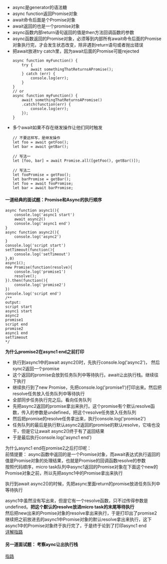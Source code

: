 - async是generator的语法糖  
- async function返回Promise对象  
- await命令后面是个Promise对象  
- await返回的也是一个promise对象 
- async函数内部return语句返回的值是then方法回调函数的参数   
- async函数返回的Promise对象，必须等到内部所有await命令后面的Promise对象执行完，才会发生状态改变，除非遇到return语句或者抛出错误    
- 把await放进try catch里，因为await后面的Promise可能rejected     
	```
	async function myFunction() {
		try {
			await somethingThatReturnsAPromise();
		} catch (err) {
			console.log(err);
		}
	}
	// or
	async function myFunction() {
		await somethingThatReturnsAPromise()
		.catch(function(err) {
			console.log(err);
		});
	}
	```   
- 多个await如果不存在继发操作让他们同时触发   
	```
	// 不要这样写，是继发操作    
	let foo = await getFoo();
	let bar = await getBar();

	// 写法一
	let [foo, bar] = await Promise.all([getFoo(), getBar()]);

	// 写法二
	let fooPromise = getFoo();
	let barPromise = getBar();
	let foo = await fooPromise;
	let bar = await barPromise;
	```

#### 一道经典的面试题：Promise和Async的执行顺序
```
async function async1(){
	console.log('async1 start')
	await async2()
	console.log('async1 end')
}
async function async2(){
	console.log('async2')
}
console.log('script start')
setTimeout(function(){
	console.log('setTimeout') 
},0)  
async1();
new Promise(function(resolve){
	console.log('promise1')
	resolve();
}).then(function(){
	console.log('promise2')
})
console.log('script end')
/** 
output: 
script start
async1 start
async2
promise1
script end
promise2
async1 end
setTimeout
*/
```
**为什么promise2在async1 end之前打印**
- 执行到async1中的await async2()时，先执行console.log('async2')， 然后sync2返回一个promise
- 这个返回的promise会放到任务队列中等待执行。await让出执行栈。继续往下执行
- 继续执行到了new Promise，先把console.log('promise1')打印出来。然后把resolve任务放入任务队列中等待执行
- 全部同步任务执行完之后。看向任务队列
- 先把async2返回的promise拿出来执行。这个promise有个默认resolve函数，传入的参数是undefined，把这个resolve任务放入任务队列
- 然后把promise的resolve任务拿出来，执行console.log('promise2')
- 任务队列的最后是执行默认async2返回的promise的默认resolve，它啥也没干，但是它让await async2()终于有了返回结果
- 于是最后执行console.log('async1 end')


为什么async1 end在promise2之后打印呢：  
前情提要： async函数中返回的是一个Promise对象，而await表达式执行返回的值是Promise对象的处理结果，也就是Promise的回调函数resolve的参数   
按照代码顺序，micro task队列中async1返回的Promise对象在下面这个new的Promise对象之前，所以先把async1中的Promise拿出来执行   

执行到await async2()的时候，先把async里面return的promise放进任务队列中等待执行   

async1中虽然没有写出来，但是它有一个resolve函数，只不过传得参数是undefined。**把这个默认的resolve放进micro task的末尾等待执行**  
然后把new出来的Promise对象的resolve拿出来执行，于是打印出了promise2   
继续把之前放进去的async1中Promise对象的默认resolve拿出来执行，这下async1中的Promise对象终于执行完了，于是终于论到了打印async1 end    
[详解指路](https://segmentfault.com/a/1190000015057278)

#### 另一道面试题： 考察aync让出执行栈
[指路](https://www.cnblogs.com/lpggo/p/8127604.html)